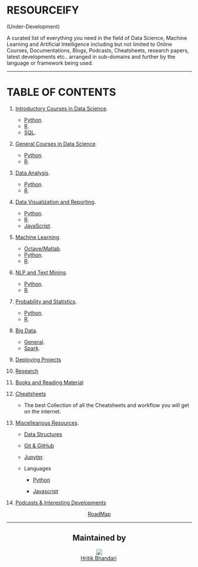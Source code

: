# RESOURCEIFY   
(Under-Development)

A curated list of everything you need in the field of Data Science, Machine Learning and Artificial Intelligence including but not limited to Online Courses, Documentations, Blogs, Podcasts, Cheatsheets, research papers, latest developments etc.. arranged in sub-domains and further by the language or framework being used. 

---

# TABLE OF CONTENTS


1. [Introductory Courses in Data Science](https://github.com/Data-Science-Community-SRM/RoadMap-Resources-for-Data-Science-and-ML/blob/master/Intoduction%20to%20Data%20Science/Intro.md).
    - [Python](https://github.com/Data-Science-Community-SRM/RoadMap-Resources-for-Data-Science-and-ML/blob/master/Intoduction%20to%20Data%20Science/Intro.md). 
    - [R](https://github.com/Data-Science-Community-SRM/RoadMap-Resources-for-Data-Science-and-ML/blob/master/Intoduction%20to%20Data%20Science/Intro.md).
    - [SQL](https://github.com/Data-Science-Community-SRM/RoadMap-Resources-for-Data-Science-and-ML/blob/master/Intoduction%20to%20Data%20Science/Intro.md).


2. [General Courses in Data Science](#2-general-courses-in-data-science-back-to-top-).
    - [Python](#python-back-to-top--1).
    - [R](#r-back-to-top--1).


3. [Data Analysis](https://github.com/Data-Science-Community-SRM/RoadMap-Resources-for-Data-Science-and-ML/blob/master/Data%20Analysis/DataAnalysis.md).
    - [Python](https://github.com/Data-Science-Community-SRM/RoadMap-Resources-for-Data-Science-and-ML/blob/master/Data%20Analysis/DataAnalysis.md).
    - [R](https://github.com/Data-Science-Community-SRM/RoadMap-Resources-for-Data-Science-and-ML/blob/master/Data%20Analysis/DataAnalysis.md).

4. [Data Visualization and Reporting](https://github.com/Data-Science-Community-SRM/RoadMap-Resources-for-Data-Science-and-ML/blob/master/Data%20Visualization/DataVisualization.md).
    - [Python](https://github.com/Data-Science-Community-SRM/RoadMap-Resources-for-Data-Science-and-ML/blob/master/Data%20Visualization/DataVisualization.md).
    - [R](https://github.com/Data-Science-Community-SRM/RoadMap-Resources-for-Data-Science-and-ML/blob/master/Data%20Visualization/DataVisualization.md).
    - [JavaScript](https://github.com/Data-Science-Community-SRM/RoadMap-Resources-for-Data-Science-and-ML/blob/master/Data%20Visualization/DataVisualization.md).


5. [Machine Learning](https://github.com/Data-Science-Community-SRM/RoadMap-Resources-for-Data-Science-and-ML/blob/master/Machine%20Learning/ML.md).
    - [Octave/Matlab](https://github.com/Data-Science-Community-SRM/RoadMap-Resources-for-Data-Science-and-ML/blob/master/Machine%20Learning/ML.md).
    - [Python](https://github.com/Data-Science-Community-SRM/RoadMap-Resources-for-Data-Science-and-ML/blob/master/Machine%20Learning/ML.md).
    - [R](https://github.com/Data-Science-Community-SRM/RoadMap-Resources-for-Data-Science-and-ML/blob/master/Machine%20Learning/ML.md).


6. [NLP and Text Mining](https://github.com/Data-Science-Community-SRM/RoadMap-Resources-for-Data-Science-and-ML/blob/master/NLP%20-%20Text%20Mining/NLP.md).
    - [Python](https://github.com/Data-Science-Community-SRM/RoadMap-Resources-for-Data-Science-and-ML/blob/master/NLP%20-%20Text%20Mining/NLP.md).
    - [R](https://github.com/Data-Science-Community-SRM/RoadMap-Resources-for-Data-Science-and-ML/blob/master/NLP%20-%20Text%20Mining/NLP.md).




7. [Probability and Statistics](https://github.com/Data-Science-Community-SRM/RoadMap-Resources-for-Data-Science-and-ML/blob/master/Statistics-Probability/Resources.md).
    - [Python](https://github.com/Data-Science-Community-SRM/RoadMap-Resources-for-Data-Science-and-ML/blob/master/Statistics-Probability/Resources.md).
    - [R](https://github.com/Data-Science-Community-SRM/RoadMap-Resources-for-Data-Science-and-ML/blob/master/Statistics-Probability/Resources.md).


8. [Big Data](https://github.com/Data-Science-Community-SRM/RoadMap-Resources-for-Data-Science-and-ML/blob/master/Big%20Data/BigData.md).
    - [General](https://github.com/Data-Science-Community-SRM/RoadMap-Resources-for-Data-Science-and-ML/blob/master/Big%20Data/BigData.md).
    - [Spark](https://github.com/Data-Science-Community-SRM/RoadMap-Resources-for-Data-Science-and-ML/blob/master/Big%20Data/BigData.md).


9. [Deploying Projects](https://github.com/Data-Science-Community-SRM/Resourceify/blob/master/Deployment/Deployment.md)

10. [Research ](https://github.com/Data-Science-Community-SRM/Resourceify/blob/master/Research/Research.md)
    

11. [Books and Reading Material](https://github.com/Data-Science-Community-SRM/RoadMap-Resources-for-Data-Science-and-ML/blob/master/Books-Reading/Books.md)


12. [Cheatsheets](https://github.com/Data-Science-Community-SRM/RoadMap-Resources-for-Data-Science-and-ML/blob/master/Cheatsheets)    
    - The best Collection of all the Cheatsheets and workflow you will get on the internet.


13. [Miscelleanous Resources](https://github.com/Data-Science-Community-SRM/RoadMap-Resources-for-Data-Science-and-ML/tree/master/Miscellaneous).
    - [Data Structures](https://github.com/Data-Science-Community-SRM/Resourceify/blob/master/Data%20Structures/DataStructures.md)
    - [Git & GitHub](https://github.com/Data-Science-Community-SRM/Resourceify/tree/master/Git)
    - [Jupyter](https://github.com/Data-Science-Community-SRM/RoadMap-Resources-for-Data-Science-and-ML/tree/master/Miscellaneous/Jupyter.md).
    - Languages
      
      - [Python](https://github.com/Data-Science-Community-SRM/Resourceify/blob/master/Languages/Python.md)
     
      - [Javascript](https://github.com/Data-Science-Community-SRM/Resourceify/blob/master/Languages/Javascript.md)
    
14. [Podcasts & Interesting Developments](https://github.com/Data-Science-Community-SRM/Resourceify/blob/master/Podcasts-Interesting-Developments/podcasts.md)

<div align="center">

[RoadMap ](https://github.com/Data-Science-Community-SRM/Resourceify/blob/master/RoadMap/RoadMap.md)

</dev>


---  


<h2 align="center"> Maintained by </h2>



<div align="center" >

<img src="https://github.com/hritikbhandari.png?size=100"> <br>
[Hritik Bhandari](https://github.com/hritikbhandari)&nbsp;

</div>
